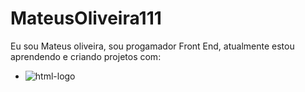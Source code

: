 # MateusOliveira111  

Eu sou Mateus oliveira, sou progamador Front End, atualmente estou aprendendo e criando projetos com:

 - <img src="https://img.shields.io/badge/HTML-239120?style=for-the-badge&logo=html5&logoColor=white" alt="html-logo" />
